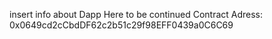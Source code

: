 insert info about Dapp Here
to be continued
Contract Adress: 0x0649cd2cCbdDF62c2b51c29f98EFF0439a0C6C69